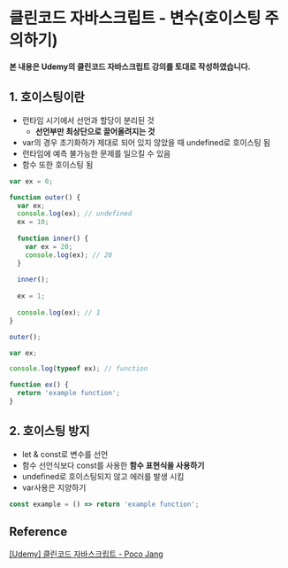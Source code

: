 # 클린코드 자바스크립트 - 변수(호이스팅 주의하기)



**본 내용은 Udemy의 클린코드 자바스크립트 강의를 토대로 작성하였습니다.**



## 1. 호이스팅이란

* 런타임 시기에서 선언과 할당이 분리된 것
  * **선언부만 최상단으로 끌어올려지는 것**
* var의 경우 초기화하가 제대로 되어 있지 않았을 때 undefined로 호이스팅 됨
* 런타임에 예측 불가능한 문제를 일으킬 수 있음
* 함수 또한 호이스팅 됨

```JavaScript
var ex = 0;

function outer() {
  var ex;
  console.log(ex); // undefined
  ex = 10;
  
  function inner() {
    var ex = 20;
    console.log(ex); // 20
  }
  
  inner();
  
  ex = 1;
  
  console.log(ex); // 1
}

outer();
```

```JavaScript
var ex;

console.log(typeof ex); // function

function ex() {
  return 'example function';
}
```





## 2. 호이스팅 방지

* let & const로 변수를 선언
* 함수 선언식보다 const를 사용한 **함수 표현식을 사용하기**
* undefined로 호이스팅되지 않고 에러를 발생 시킴
* var사용은 지양하기

```JavaScript
const example = () => return 'example function';
```





## Reference

[[Udemy] 클린코드 자바스크립트 - Poco Jang](https://www.udemy.com/course/clean-code-js/)


